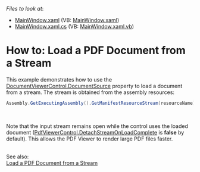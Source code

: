 <!-- default file list -->
*Files to look at*:

* [MainWindow.xaml](./CS/LoadPDFDocument/MainWindow.xaml) (VB: [MainWindow.xaml](./VB/LoadPDFDocument/MainWindow.xaml))
* [MainWindow.xaml.cs](./CS/LoadPDFDocument/MainWindow.xaml.cs) (VB: [MainWindow.xaml.vb](./VB/LoadPDFDocument/MainWindow.xaml.vb))
<!-- default file list end -->
# How to: Load a PDF Document from a Stream 


<p>This example demonstrates how to use the <a href="https://docs.devexpress.com/WPF/DevExpress.Xpf.DocumentViewer.DocumentViewerControl.DocumentSource">DocumentViewerControl.DocumentSource</a> property to load a document from a stream. The stream is obtained from the assembly resources:</p>

```cs
Assembly.GetExecutingAssembly().GetManifestResourceStream(resourceName);
```

<br>
<p>Note that the input stream remains open while the control uses the loaded document (<a href="https://docs.devexpress.com/WPF/DevExpress.Xpf.PdfViewer.PdfViewerControl.DetachStreamOnLoadComplete">PdfViewerControl.DetachStreamOnLoadComplete</a> is <strong>false</strong> by default). This allows the PDF Viewer to render large PDF files faster.</p>

<p><br>See also:<br><a href="https://docs.devexpress.com/WPF/114458/controls-and-libraries/pdf-viewer/examples/file-operations/how-to-load-a-pdf-document-from-a-stream">Load a PDF Document from a Stream</a></p>
